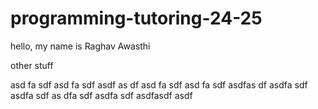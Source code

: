 # programming-tutoring-24-25

hello, my
name 
is
Raghav Awasthi

other stuff


asd
fa
sdf
asd
fa
sdf
asdf
as
df
asd
fa
sdf
asd
fa
sdf
asdfas
df
asdfa
sdf
asdfa
sdf
as
dfa
sdf
asdfa
sdf
asdfasdf
asdf
